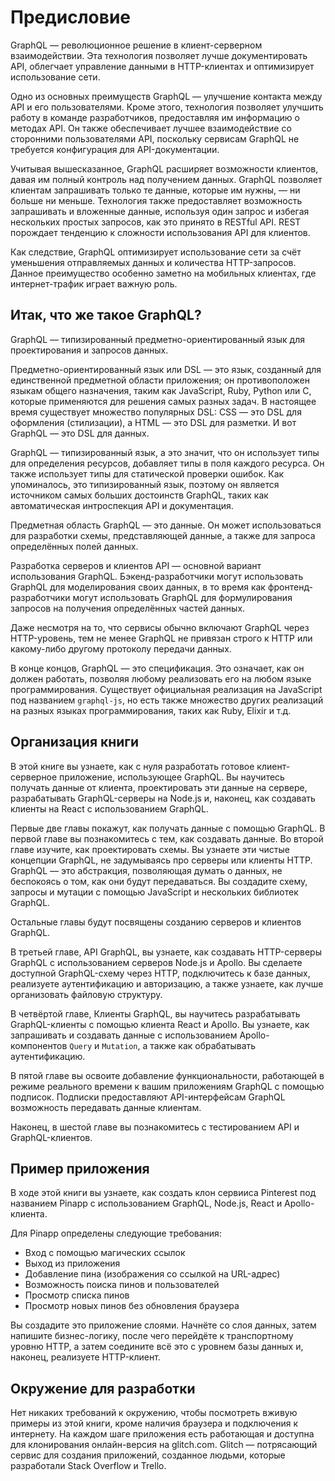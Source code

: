 # Предисловие

GraphQL — революционное решение в клиент-серверном взаимодействии. Эта технология позволяет лучше документировать API, облегчает управление данными в HTTP-клиентах и оптимизирует использование сети.

Одно из основных преимуществ GraphQL — улучшение контакта между API и его пользователями. Кроме этого, технология позволяет улучшить работу в команде разработчиков, предоставляя им информацию о методах API. Он также обеспечивает лучшее взаимодействие со сторонними пользователями API, поскольку сервисам GraphQL не требуется конфигурация для API-документации.

Учитывая вышесказанное, GraphQL расширяет возможности клиентов, давая им полный контроль над получением данных. GraphQL позволяет клиентам запрашивать только те данные, которые им нужны, — ни больше ни меньше. Технология также предоставляет возможность запрашивать и вложенные данные, используя один запрос и избегая нескольких простых запросов, как это принято в RESTful API. REST порождает тенденцию к сложности использования API для клиентов.

Как следствие, GraphQL оптимизирует использование сети за счёт уменьшения отправляемых данных и количества HTTP-запросов. Данное преимущество особенно заметно на мобильных клиентах, где интернет-трафик играет важную роль.

## Итак, что же такое GraphQL?

GraphQL — типизированный предметно-ориентированный язык для проектирования и запросов данных.

Предметно-ориентированный язык или DSL — это язык, созданный для единственной предметной области приложения; он противоположен языкам общего назначения, таким как JavaScript, Ruby, Python или C, которые применяются для решения самых разных задач. В настоящее время существует множество популярных DSL: CSS — это DSL для оформления (стилизации), а HTML — это DSL для разметки. И вот GraphQL — это DSL для данных.

GraphQL — типизированный язык, а это значит, что он использует типы для определения ресурсов, добавляет типы в поля каждого ресурса. Он также использует типы для статической проверки ошибок. Как упоминалось, это типизированный язык, поэтому он является источником самых больших достоинств GraphQL, таких как автоматическая интроспекция API и документация.

Предметная область GraphQL — это данные. Он может использоваться для разработки схемы, представляющей данные, а также для запроса определённых полей данных.

Разработка серверов и клиентов API — основной вариант использования GraphQL. Бэкенд-разработчики могут использовать GraphQL для моделирования своих данных, в то время как фронтенд-разработчики могут использовать GraphQL для формулирования запросов на получения определённых частей данных.

Даже несмотря на то, что сервисы обычно включают GraphQL через HTTP-уровень, тем не менее GraphQL не привязан строго к HTTP или какому-либо другому протоколу передачи данных.

В конце концов, GraphQL — это спецификация. Это означает, как он должен работать, позволяя любому реализовать его на любом языке программирования. Существует официальная реализация на JavaScript под названием `graphql-js`, но есть также множество других реализаций на разных языках программирования, таких как Ruby, Elixir и т.д.

## Организация книги

В этой книге вы узнаете, как с нуля разработать готовое клиент-серверное приложение, использующее GraphQL. Вы научитесь получать данные от клиента, проектировать эти данные на сервере, разрабатывать GraphQL-серверы на Node.js и, наконец, как создавать клиенты на React с использованием GraphQL.

Первые две главы покажут, как получать данные с помощью GraphQL. В первой главе вы познакомитесь с тем, как создавать данные. Во второй главе изучите, как проектировать схемы. Вы узнаете эти чистые концепции GraphQL, не задумываясь про серверы или клиенты HTTP. GraphQL — это абстракция, позволяющая думать о данных, не беспокоясь о том, как они будут передаваться. Вы создадите схему, запросы и мутации с помощью JavaScript и нескольких библиотек GraphQL.

Остальные главы будут посвящены созданию серверов и клиентов GraphQL.

В третьей главе, API GraphQL, вы узнаете, как создавать HTTP-серверы GraphQL с использованием серверов Node.js и Apollo. Вы сделаете доступной GraphQL-схему через HTTP, подключитесь к базе данных, реализуете аутентификацию и авторизацию, а также узнаете, как лучше организовать файловую структуру.

В четвёртой главе, Клиенты GraphQL, вы научитесь разрабатывать GraphQL-клиенты с помощью клиента React и Apollo. Вы узнаете, как запрашивать и создавать данные с использованием Apollo-компонентов `Query` и `Mutation`, а также как обрабатывать аутентификацию.

В пятой главе вы освоите добавление функциональности, работающей в режиме реального времени к вашим приложениям GraphQL с помощью подписок. Подписки предоставляют API-интерфейсам GraphQL возможность передавать данные клиентам.

Наконец, в шестой главе вы познакомитесь с тестированием API и GraphQL-клиентов.

## Пример приложения

В ходе этой книги вы узнаете, как создать клон сервииса Pinterest под названием Pinapp с использованием GraphQL, Node.js, React и Apollo-клиента.

Для Pinapp определены следующие требования:

* Вход с помощью магических ссылок
* Выход из приложения
* Добавление пина (изображения со ссылкой на URL-адрес)
* Возможность поиска пинов и пользователей
* Просмотр списка пинов
* Просмотр новых пинов без обновления браузера

Вы создадите это приложение слоями. Начнёте со слоя данных, затем напишите бизнес-логику, после чего перейдёте к транспортному уровню HTTP, а затем соедините всё это с уровнем базы данных и, наконец, реализуете HTTP-клиент.

## Окружение для разработки

Нет никаких требований к окружению, чтобы посмотреть вживую примеры из этой книги, кроме наличия браузера и подключения к интернету. На каждом шаге приложения есть работающая и доступна для клонирования онлайн-версия на glitch.com. Glitch — потрясающий сервис для создания приложений, созданное людьми, которые разработали Stack Overflow и Trello.

